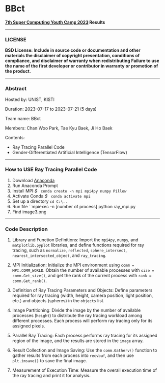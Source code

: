 # __BBct__

**[7th Super Computing Youth Camp 2023](https://sites.google.com/view/scyouthcamp/) Results**

***
### LICENSE
**BSD License: Include in source code or documentation and other materials the disclaimer of copyright presentation, conditions of compliance, and disclaimer of warranty when redistributing
Failure to use the name of the first developer or contributor in warranty or promotion of the product.**

***
### Abstract

Hosted by: UNIST, KISTI

Duration: 2023-07-17 to 2023-07-21 (5 days)

Team name: BBct

Members: Chan Woo Park, Tae Kyu Baek, Ji Ho Baek

Contents: 
- Ray Tracing Parallel Code
- Gender-Differentiated Artificial Intelligence (TensorFlow)

***

### How to USE __Ray Tracing Parallel Code__

1. Download [Anaconda](https://www.anaconda.com/)
2. Run Anaconda Prompt
3. Install MPI *$* `` conda create -n mpi mpi4py numpy Pillow``
5. Activate Conda *$* `` conda activate mpi``
6. Set up a directory ``cd C:\..``
7. Run file ``mpiexec -n [number of process] python ray_mpi.py
8. Find image3.png

***

### Code Description

1. Library and Function Definitions: Import the ``mpi4py``, ``numpy``, and ``matplotlib.pyplot`` libraries, and define functions required for ray tracing, such as ``normalize``, ``reflected``, ``sphere_intersect``, ``nearest_intersected_object``, and ``ray_tracing``.

2. MPI Initialization: Initialize the MPI environment using ``comm = MPI.COMM_WORLD``. Obtain the number of available processes with ``size = comm.Get_size()``, and get the rank of the current process with ``rank = comm.Get_rank()``.

3. Definition of Ray Tracing Parameters and Objects: Define parameters required for ray tracing (width, height, camera position, light position, etc.) and objects (spheres) in the ``objects`` list.

4. Image Partitioning: Divide the image by the number of available processes (``height``) to distribute the ray tracing workload among different processes. Each process will perform ray tracing only for its assigned pixels.

5. Parallel Ray Tracing: Each process performs ray tracing for its assigned region of the image, and the results are stored in the ``image`` array.

6. Result Collection and Image Saving: Use the ``comm.Gatherv()`` function to gather results from each process into ``recvbuf``, and then use ``plt.imsave()`` to save the final image.

7. Measurement of Execution Time: Measure the overall execution time of the ray tracing and print it for analysis.
